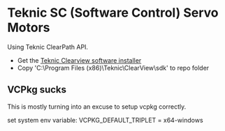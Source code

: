 # Teknic SC (Software Control) Servo Motors

Using Teknic ClearPath API.

* Get the [Teknic Clearview software installer](https://www.teknic.com/files/downloads/ClearView_Install.zip)
* Copy 'C:\Program Files (x86)\Teknic\ClearView\sdk' to repo folder


## VCPkg sucks

This is mostly turning into an excuse to setup vcpkg correctly.

set system env variable:
VCPKG_DEFAULT_TRIPLET = x64-windows